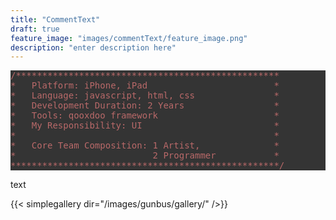 ```yaml
---
title: "CommentText"
draft: true
feature_image: "images/commentText/feature_image.png"
description: "enter description here"
---
```

<pre style='color:#55cc66;background:#343434;'><span style='color:#b96969; '>/**************************************************</span>
<span style='color:#b96969; '>*   Platform: iPhone, iPad                        *</span>
<span style='color:#b96969; '>*   Language: javascript, html, css               *</span>
<span style='color:#b96969; '>*   Development Duration: 2 Years                 *</span>
<span style='color:#b96969; '>*   Tools: qooxdoo framework                      *</span>
<span style='color:#b96969; '>*   My Responsibility: UI                         *</span>
<span style='color:#b96969; '>*                                                 *</span>
<span style='color:#b96969; '>*   Core Team Composition: 1 Artist,              *</span>
<span style='color:#b96969; '>*                          2 Programmer           *</span>
<span style='color:#b96969; '>***************************************************/</span>
</pre>
</pre>

text


{{< simplegallery dir="/images/gunbus/gallery/" />}}